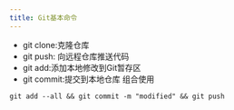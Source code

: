 ```yaml
---
title: Git基本命令
---
```

+ git clone:克隆仓库
+ git push: 向远程仓库推送代码
+ git add:添加本地修改到Git暂存区
+ git commit:提交到本地仓库
组合使用
```
git add --all && git commit -m "modified" && git push
``` 